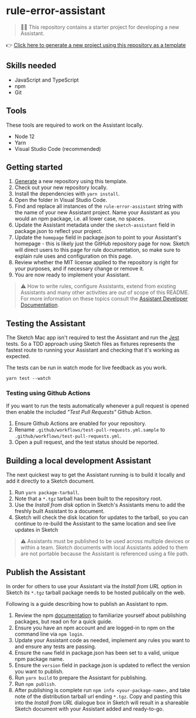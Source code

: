 # rule-error-assistant

> 💁‍♀️ This repository contains a starter project for developing a new Assistant.

👉
[Click here to generate a new project using this repository as a template](https://github.com/sketch-hq/rule-error-assistant/generate)

## Skills needed

- JavaScript and TypeScript
- npm
- Git

## Tools

These tools are required to work on the Assistant locally.

- Node 12
- Yarn
- Visual Studio Code (recommended)

## Getting started

1. [Generate](https://github.com/sketch-hq/rule-error-assistant/generate) a new repository using
   this template.
1. Check out your new repository locally.
1. Install the dependencies with `yarn install`.
1. Open the folder in Visual Studio Code.
1. Find and replace all instances of the `rule-error-assistant` string with the name of your new
   Assistant project. Name your Assistant as you would an npm package, i.e. all lower case, no
   spaces.
1. Update the Assistant metadata under the `sketch-assistant` field in package.json to reflect your
   project.
1. Update the `homepage` field in package.json to point to your Assistant's homepage - this is
   likely just the GitHub repository page for now. Sketch will direct users to this page for rule
   documentation, so make sure to explain rule uses and configuration on this page.
1. Review whether the MIT license applied to the repository is right for your purposes, and if
   necessary change or remove it.
1. You are now ready to implement your Assistant.

> ⚠️ How to write rules, configure Assistants, extend from existing Assistants and many other
> activities are out of scope of this README. For more information on these topics consult the
> [Assistant Developer Documentation](./).

## Testing the Assistant

The Sketch Mac app isn't required to test the Assistant and run the [Jest](https://jestjs.io/)
tests. So a TDD approach using Sketch files as fixtures represents the fastest route to running your
Assistant and checking that it's working as expected.

The tests can be run in watch mode for live feedback as you work.

```
yarn test --watch
```

### Testing using Github Actions

If you want to run the tests automatically whenever a pull request is opened then enable the
included _"Test Pull Requests"_ Github Action.

1. Ensure Github Actions are enabled for your repository.
1. Rename `.github/workflows/test-pull-requests.yml.sample` to
   `.github/workflows/test-pull-requests.yml`.
1. Open a pull request, and the test status should be reported.

## Building a local development Assistant

The next quickest way to get the Assistant running is to build it locally and add it directly to a
Sketch document.

1. Run `yarn package-tarball`.
1. Note that a `*.tgz` tarball has been built to the repository root.
1. Use the _Install from disk_ option in Sketch's Assistants menu to add the freshly built Assistant
   to a document.
1. Sketch will check the disk location for updates to the tarball, so you can continue to re-build
   the Assistant to the same location and see live updates in Sketch

> ⚠️ Assistants must be published to be used across multiple devices or within a team. Sketch
> documents with local Assistants added to them are not portable because the Assistant is referenced
> using a file path.

## Publish the Assistant

In order for others to use your Assistant via the _Install from URL_ option in Sketch its `*.tgz`
tarball package needs to be hosted publically on the web.

Following is a guide describing how to publish an Assistant to npm.

1. Review the npm [documentation](https://docs.npmjs.com/packages-and-modules) to familiarize
   yourself about publishing packages, but read on for a quick guide.
1. Ensure you have an npm account and are logged-in to npm on the command line via `npm login`.
1. Update your Assistant code as needed, implement any rules you want to and ensure any tests are
   passing.
1. Ensure the `name` field in package.json has been set to a valid, unique npm package name.
1. Ensure the `version` field in package.json is updated to reflect the version you want to publish.
1. Run `yarn build` to prepare the Assistant for publishing.
1. Run `npm publish`.
1. After publishing is complete run `npm info <your-package-name>`, and take note of the
   distribution tarball url ending `*.tgz`. Copy and pasting this into the _Install from URL_
   dialogue box in Sketch will result in a shareable Sketch document with your Assistant added and
   ready-to-go.
